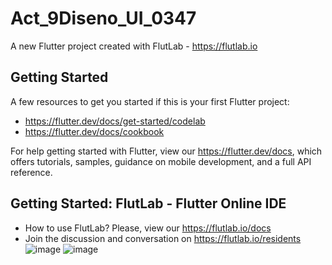 # Act_9Diseno_UI_0347

A new Flutter project created with FlutLab - https://flutlab.io

## Getting Started

A few resources to get you started if this is your first Flutter project:

- https://flutter.dev/docs/get-started/codelab
- https://flutter.dev/docs/cookbook

For help getting started with Flutter, view our
https://flutter.dev/docs, which offers tutorials,
samples, guidance on mobile development, and a full API reference.

## Getting Started: FlutLab - Flutter Online IDE

- How to use FlutLab? Please, view our https://flutlab.io/docs
- Join the discussion and conversation on https://flutlab.io/residents
![image](https://github.com/CorreaMontesDiego/UII-ACT9CORREA/assets/143771010/000989f4-1050-40e6-87e2-b88d4daf71c0)
![image](https://github.com/CorreaMontesDiego/UII-ACT9CORREA/assets/143771010/fd2909a1-f24f-4ab3-a55b-9a7d0094c4a1)

